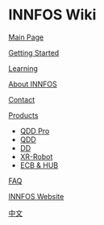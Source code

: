 # INNFOS Wiki

[Main Page](index.md)

[Getting Started](index.html#!index.md##Getting_Started)

[Learning](gimmicks1.md)

[About INNFOS](#!pages/about.md)

[Contact](index.html#!pages/about.md#Contact)

[Products]()

  * [QDD Pro](index.html#!index.md#Products)
  * [QDD](index.html#!index.md#Products)
  * [DD](index.html#!index.md#Products)
  * [XR-Robot](index.html#!index.md#XR-Robot)
  * [ECB & HUB](index.html#!index.md#ECB_&_HUB)

[FAQ](pages/question.md)

[INNFOS Website](http://innfos.com)

[中文](http://wiki.innfos.com/wiki/cn/index.html#!index.md)


<!-- counter pixel for counting visitors -->
<!-- <img src="http://stats.markdown.io/mdwiki_info.gif" style="display:none;"/> -->

<script type="text/javascript">

  var _gaq = _gaq || [];
  _gaq.push(['_setAccount', 'UA-44627253-1']);
  _gaq.push(['_trackPageview']);


</script>
